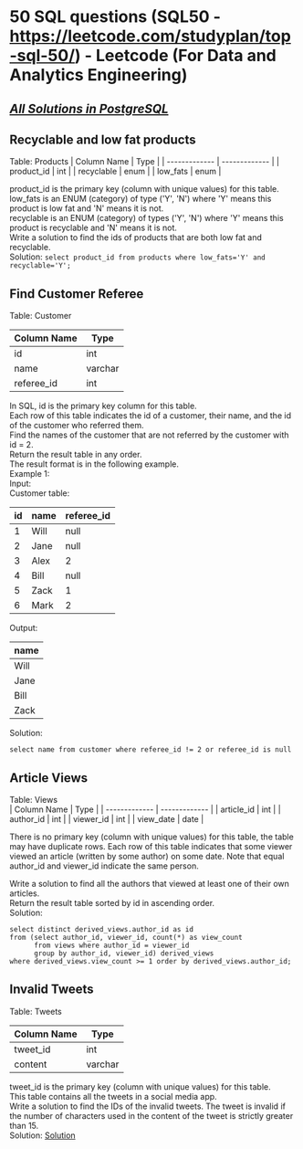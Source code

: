 # 50 SQL questions (SQL50 - https://leetcode.com/studyplan/top-sql-50/) - Leetcode (For Data and Analytics Engineering)
## <ins>*All Solutions in PostgreSQL*</ins>  
## Recyclable and low fat products
Table: Products
| Column Name  | Type |
| ------------- | ------------- |
| product_id  | int  |
| recyclable  | enum  |
| low_fats    | enum  |
  
product_id is the primary key (column with unique values) for this table.  
low_fats is an ENUM (category) of type ('Y', 'N') where 'Y' means this product is low fat and 'N' means it is not.  
recyclable is an ENUM (category) of types ('Y', 'N') where 'Y' means this product is recyclable and 'N' means it is not.  
Write a solution to find the ids of products that are both low fat and recyclable.  
Solution: `select product_id from products where low_fats='Y' and recyclable='Y';`  
  
## Find Customer Referee  
Table: Customer  

| Column Name  | Type |
| ------------- | ------------- |
| id  | int  |
| name  | varchar  |
| referee_id    | int  |  
  
In SQL, id is the primary key column for this table.  
Each row of this table indicates the id of a customer, their name, and the id of the customer who referred them.  
Find the names of the customer that are not referred by the customer with id = 2.  
Return the result table in any order.  
The result format is in the following example.  
Example 1:  
Input:  
Customer table:  
  
| id | name | referee_id |  
| --- | --- | --------- |
| 1  | Will  | null |  
| 2  | Jane  | null |  
| 3  | Alex  | 2 |  
| 4  | Bill | null |  
| 5  | Zack | 1 |  
| 6  | Mark | 2 |  
  
Output:  
  
| name  |
| ------ |
| Will  |
| Jane  |
| Bill |
| Zack |  

Solution: 
```
select name from customer where referee_id != 2 or referee_id is null
```

## Article Views  
Table: Views  
| Column Name  | Type |
| ------------- | ------------- |
| article_id  | int  |
| author_id   | int  |
| viewer_id   | int  |
| view_date   | date |  
  
There is no primary key (column with unique values) for this table, the table may have duplicate rows.
Each row of this table indicates that some viewer viewed an article (written by some author) on some date. 
Note that equal author_id and viewer_id indicate the same person.  
  
Write a solution to find all the authors that viewed at least one of their own articles.  
Return the result table sorted by id in ascending order.  
Solution:
```
select distinct derived_views.author_id as id
from (select author_id, viewer_id, count(*) as view_count 
      from views where author_id = viewer_id 
      group by author_id, viewer_id) derived_views 
where derived_views.view_count >= 1 order by derived_views.author_id;
```

## Invalid Tweets
Table: Tweets
  
| Column Name  | Type |
| ------------- | ------------- |
| tweet_id  | int  |
| content  | varchar  |
  
tweet_id is the primary key (column with unique values) for this table.  
This table contains all the tweets in a social media app.  
Write a solution to find the IDs of the invalid tweets. The tweet is invalid if the number of characters used in the content of the tweet is strictly greater than 15.  
Solution: [Solution](https://github.com/absognety/Competitive-Coding-Platforms/blob/master/LeetCode/SQL50/InvalidTweets.sql)  
